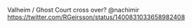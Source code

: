 Valheim / Ghost Court cross over? @nachimir https://twitter.com/RGeirsson/status/1400831033658982408